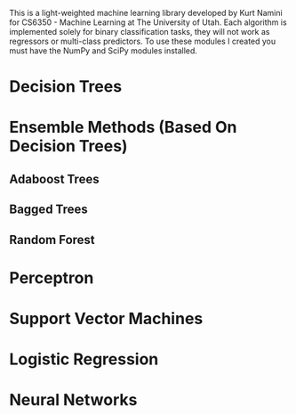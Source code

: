 This is a light-weighted machine learning library developed by Kurt Namini for CS6350 - Machine Learning at The University of Utah. Each algorithm is implemented solely for binary classification tasks, they will not work as regressors or multi-class predictors. To use these modules I created you must have the NumPy and SciPy modules installed.

# Decision Trees

# Ensemble Methods (Based On Decision Trees)

## Adaboost Trees

## Bagged Trees

## Random Forest

# Perceptron

# Support Vector Machines

# Logistic Regression

# Neural Networks
